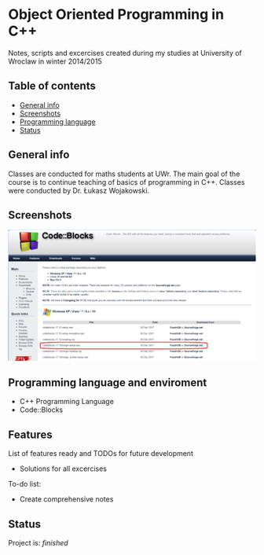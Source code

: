# Object Oriented Programming in C++
Notes, scripts and excercises created during my studies at University of Wroclaw in winter 2014/2015

## Table of contents
* [General info](#general-info)
* [Screenshots](#screenshots)
* [Programming language](#programming-language-and-enviroment)
* [Status](#status)

## General info
Classes are conducted for maths students at UWr.
The main goal of the course is to continue teaching of basics of programming in C++.
Classes were conducted by Dr. Łukasz Wojakowski.

## Screenshots
![Example screenshot](./screens/screenshot.png)

## Programming language and enviroment
* C++ Programming Language
* Code::Blocks

## Features
List of features ready and TODOs for future development
* Solutions for all excercises

To-do list:
* Create comprehensive notes

## Status
Project is: _finished_
